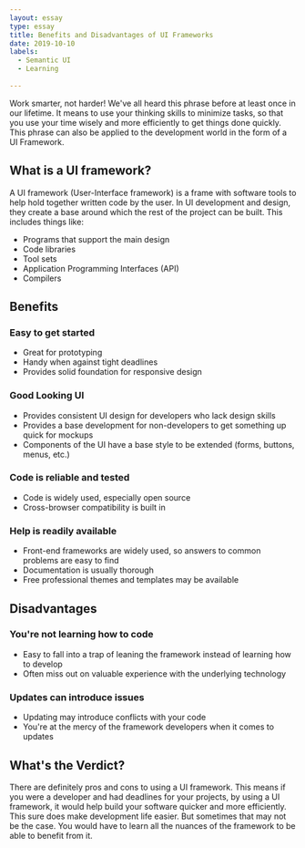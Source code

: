 ```yaml
---
layout: essay
type: essay
title: Benefits and Disadvantages of UI Frameworks
date: 2019-10-10
labels:
  - Semantic UI
  - Learning
 
---
```

Work smarter, not harder! We've all heard this phrase before at least once in our lifetime. It means to use your thinking skills to minimize tasks, so that you use your time wisely and more efficiently to get things done quickly. This phrase can also be applied to the development world in the form of a UI Framework.

## What is a UI framework?

A UI framework (User-Interface framework) is a frame with software tools to help hold together written code by the user. In UI development and design, they create a base around which the rest of the project can be built. 
This includes things like:
- Programs that support the main design
- Code libraries
- Tool sets
- Application Programming Interfaces (API)
- Compilers 

## Benefits

### Easy to get started

- Great for prototyping
- Handy when against tight deadlines
- Provides solid foundation for responsive design

### Good Looking UI

- Provides consistent UI design for developers who lack design skills
- Provides a base development for non-developers to get something up quick for mockups
- Components of the UI have a base style to be extended (forms, buttons, menus, etc.)

### Code is reliable and tested

- Code is widely used, especially open source
- Cross-browser compatibility is built in

### Help is readily available

- Front-end frameworks are widely used, so answers to common problems are easy to find
- Documentation is usually thorough
- Free professional themes and templates may be available

## Disadvantages

### You're not learning how to code

- Easy to fall into a trap of leaning the framework instead of learning how to develop
- Often miss out on valuable experience with the underlying technology

### Updates can introduce issues

- Updating may introduce conflicts with your code
- You're at the mercy of the framework developers when it comes to updates

## What's the Verdict?

There are definitely pros and cons to using a UI framework. This means if you were a developer and had deadlines for your projects, by using a UI framework, it would help build your software quicker and more efficiently. This sure does make development life easier. But sometimes that may not be the case. You would have to learn all the nuances of the framework to be able to benefit from it.